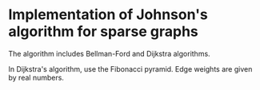 # Implementation of Johnson's algorithm for sparse graphs

The algorithm includes Bellman-Ford and Dijkstra algorithms.

In Dijkstra's algorithm, use the Fibonacci pyramid. Edge weights are given by real numbers.
